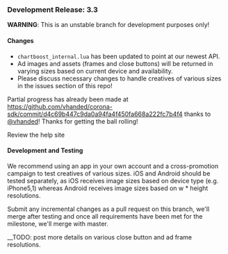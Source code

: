 ### Development Release: 3.3

__WARNING__: This is an unstable branch for development purposes only!

#### Changes

* `chartboost_internal.lua` has been updated to point at our newest API.
* Ad images and assets (frames and close buttons) will be returned in varying sizes based on current device and availability.
* Please discuss necessary changes to handle creatives of various sizes in the issues section of this repo!

Partial progress has already been made at https://github.com/vhanded/corona-sdk/commit/d4c69b447c9da0a94fa4f450fa668a222fc7b4f4 thanks to [@vhanded](https://github.com/vhanded)! Thanks for getting the ball rolling!

Review the help site 

#### Development and Testing

We recommend using an app in your own account and a cross-promotion campaign to test creatives of various sizes. iOS and Android should be tested separately, as iOS receives image sizes based on device type (e.g. iPhone5,1) whereas Android receives image sizes based on w \* height resolutions.

Submit any incremental changes as a pull request on this branch, we'll merge after testing and once all requirements have been met for the milestone, we'll merge with master.

__TODO: post more details on various close button and ad frame resolutions.
